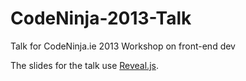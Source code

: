 CodeNinja-2013-Talk
===================

Talk for CodeNinja.ie 2013 Workshop on front-end dev


The slides for the talk use [Reveal.js](https://github.com/hakimel/reveal.js). 
